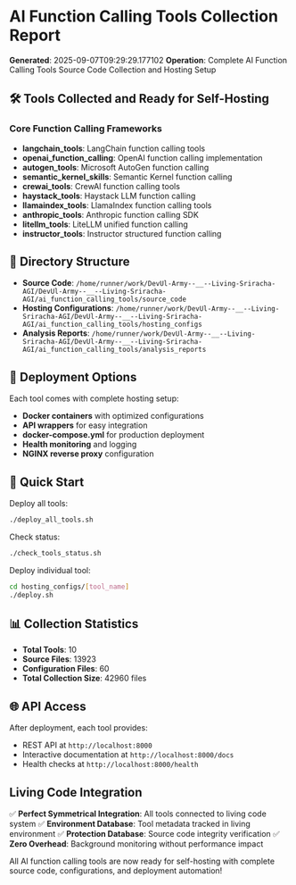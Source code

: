 # AI Function Calling Tools Collection Report

**Generated**: 2025-09-07T09:29:29.177102
**Operation**: Complete AI Function Calling Tools Source Code Collection and Hosting Setup

## 🛠️ Tools Collected and Ready for Self-Hosting

### Core Function Calling Frameworks
- **langchain_tools**: LangChain function calling tools
- **openai_function_calling**: OpenAI function calling implementation
- **autogen_tools**: Microsoft AutoGen function calling
- **semantic_kernel_skills**: Semantic Kernel function calling
- **crewai_tools**: CrewAI function calling tools
- **haystack_tools**: Haystack LLM function calling
- **llamaindex_tools**: LlamaIndex function calling tools
- **anthropic_tools**: Anthropic function calling SDK
- **litellm_tools**: LiteLLM unified function calling
- **instructor_tools**: Instructor structured function calling

## 📁 Directory Structure
- **Source Code**: `/home/runner/work/DevUl-Army--__--Living-Sriracha-AGI/DevUl-Army--__--Living-Sriracha-AGI/ai_function_calling_tools/source_code`
- **Hosting Configurations**: `/home/runner/work/DevUl-Army--__--Living-Sriracha-AGI/DevUl-Army--__--Living-Sriracha-AGI/ai_function_calling_tools/hosting_configs`
- **Analysis Reports**: `/home/runner/work/DevUl-Army--__--Living-Sriracha-AGI/DevUl-Army--__--Living-Sriracha-AGI/ai_function_calling_tools/analysis_reports`

## 🚀 Deployment Options

Each tool comes with complete hosting setup:
- **Docker containers** with optimized configurations
- **API wrappers** for easy integration
- **docker-compose.yml** for production deployment
- **Health monitoring** and logging
- **NGINX reverse proxy** configuration

## 🔧 Quick Start

Deploy all tools:
```bash
./deploy_all_tools.sh
```

Check status:
```bash
./check_tools_status.sh
```

Deploy individual tool:
```bash
cd hosting_configs/[tool_name]
./deploy.sh
```

## 📊 Collection Statistics
- **Total Tools**: 10
- **Source Files**: 13923
- **Configuration Files**: 60
- **Total Collection Size**: 42960 files

## 🌐 API Access
After deployment, each tool provides:
- REST API at `http://localhost:8000`
- Interactive documentation at `http://localhost:8000/docs`
- Health checks at `http://localhost:8000/health`

## Living Code Integration
✅ **Perfect Symmetrical Integration**: All tools connected to living code system
✅ **Environment Database**: Tool metadata tracked in living environment
✅ **Protection Database**: Source code integrity verification
✅ **Zero Overhead**: Background monitoring without performance impact

All AI function calling tools are now ready for self-hosting with complete source code, configurations, and deployment automation!
